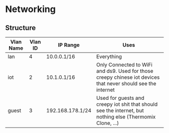 # Networking

## Structure

| Vlan Name | Vlan ID | IP Range | Uses |
|--|--|--|--|
|lan  |4|10.0.0.1/16|Everything|
|iot  |2|10.1.0.1/16|Only Connected to WiFi and ds9. Used for those creepy chinese iot devices that never should see the internet|
|guest|3|192.168.178.1/24|Used for guests and creepy iot shit that should see the internet, but nothing else (Thermomix Clone, ...)|
